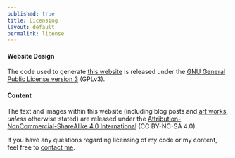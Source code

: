 ```yaml
---
published: true
title: Licensing
layout: default
permalink: license
---
```

<div class="docs-section examples top">
<h4>Website Design</h4>

The code used to generate [this website](//github.com/oliviaguest/oliviaguest.github.io) is released under the <a href="//www.gnu.org/licenses/gpl-3.0.en.html">GNU General Public License version 3</a> (GPLv3).
</div>

<div class="docs-section examples">
<h4>Content</h4>

The text and images within this website (including blog posts and [art works](//art.oliviaguest.com), *unless* otherwise stated) are released under the <a href="http://creativecommons.org/licenses/by-nc-sa/4.0/">Attribution-NonCommercial-ShareAlike 4.0 International</a> (CC BY-NC-SA 4.0).

If you have any questions regarding licensing of my code or my content, feel free to <a href="mailto:contact@oliviaguest.com?Subject=Licensing" target="_top">contact me</a>.
</div>

